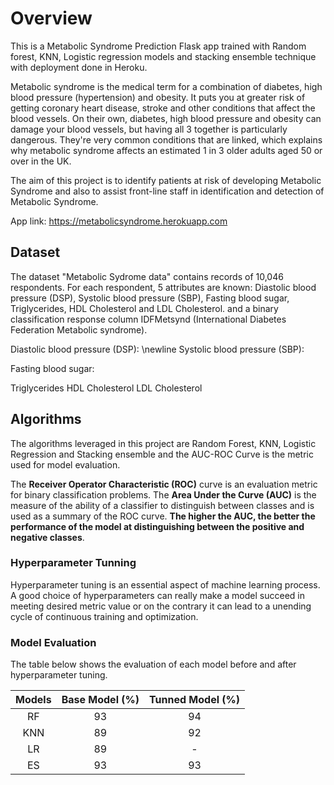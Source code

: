 # Overview
This is a Metabolic Syndrome Prediction Flask app trained with Random forest, KNN, Logistic regression models and stacking ensemble technique with deployment done in Heroku. 

Metabolic syndrome is the medical term for a combination of diabetes, high blood pressure (hypertension) and obesity. It puts you at greater risk of getting coronary heart disease, stroke and other conditions that affect the blood vessels.
On their own, diabetes, high blood pressure and obesity can damage your blood vessels, but having all 3 together is particularly dangerous. They're very common conditions that are linked, which explains why metabolic syndrome affects an estimated 1 in 3 older adults aged 50 or over in the UK.

The aim of this project is to identify patients at risk of developing Metabolic Syndrome and also to assist front-line staff in identification and detection of Metabolic Syndrome.

App link: https://metabolicsyndrome.herokuapp.com

## Dataset
The dataset "Metabolic Sydrome data" contains records of 10,046 respondents. For each respondent, 5 attributes are known: Diastolic blood pressure (DSP), Systolic blood pressure (SBP), Fasting blood sugar, Triglycerides, HDL Cholesterol and LDL Cholesterol. and a binary classification response column IDFMetsynd (International Diabetes Federation Metabolic syndrome).

Diastolic blood pressure (DSP): 
\newline
Systolic blood pressure (SBP): 

Fasting blood sugar:

Triglycerides
HDL Cholesterol
LDL Cholesterol
## Algorithms
The algorithms leveraged in this project are Random Forest, KNN, Logistic Regression and Stacking ensemble and the AUC-ROC Curve is the metric used for model evaluation.

The **Receiver Operator Characteristic (ROC)** curve is an evaluation metric for binary classification problems. The **Area Under the Curve (AUC)** is the measure of the ability of a classifier to distinguish between classes and is used as a summary of the ROC curve. **The higher the AUC, the better the performance of the model at distinguishing between the positive and negative classes**.

### Hyperparameter Tunning
Hyperparameter tuning is an essential aspect of machine learning process. A good choice of hyperparameters can really make a model succeed in meeting desired metric value or on the contrary it can lead to a unending cycle of continuous training and optimization. 

### Model Evaluation
The table below shows the evaluation of each model before and after hyperparameter tuning.

| Models | Base Model (%) | Tunned Model (%) |
| :----: | :------------: | :--------------: |
|   RF   |       93       |        94        |
|  KNN   |       89       |        92        |
|   LR   |       89       |        -         |
|   ES   |       93       |        93        |